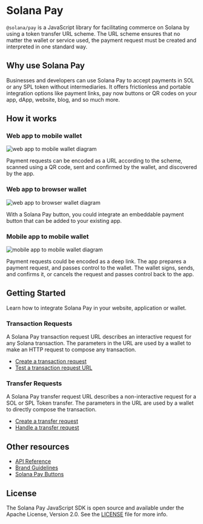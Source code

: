 # Solana Pay

`@solana/pay` is a JavaScript library for facilitating commerce on Solana by using a token transfer URL scheme. The URL scheme ensures that no matter the wallet or service used, the payment request must be created and interpreted in one standard way.

## Why use Solana Pay

Businesses and developers can use Solana Pay to accept payments in SOL or any SPL token without intermediaries. It offers frictionless and portable integration options like payment links, pay now buttons or QR codes on your app, dApp, website, blog, and so much more.

## How it works

### Web app to mobile wallet

![web app to mobile wallet diagram](./qr-code-flow.png)

Payment requests can be encoded as a URL according to the scheme, scanned using a QR code, sent and confirmed by the wallet, and discovered by the app.

### Web app to browser wallet

![web app to browser wallet diagram](./dapp-web-wallet-flow.png)

With a Solana Pay button, you could integrate an embeddable payment button that can be added to your existing app.

### Mobile app to mobile wallet

![mobile app to mobile wallet diagram](./mobile-app-mobile-wallet-flow.png)

Payment requests could be encoded as a deep link. The app prepares a payment request, and passes control to the wallet. The wallet signs, sends, and confirms it, or cancels the request and passes control back to the app.

## Getting Started

Learn how to integrate Solana Pay in your website, application or wallet.

### Transaction Requests

A Solana Pay transaction request URL describes an interactive request for any Solana transaction. The parameters in the URL are used by a wallet to make an HTTP request to compose any transaction.

- [Create a transaction request](https://docs.solanapay.com/core/transaction-request/merchant-integration)
- [Test a transaction request URL](https://glow.app/test/solana-pay)

### Transfer Requests

A Solana Pay transfer request URL describes a non-interactive request for a SOL or SPL Token transfer. The parameters in the URL are used by a wallet to directly compose the transaction.

- [Create a transfer request](https://docs.solanapay.com/core/transfer-request/merchant-integration)
- [Handle a transfer request](https://docs.solanapay.com/core/transfer-request/wallet-integration)

## Other resources

- [API Reference](https://docs.solanapay.com/api/core)
- [Brand Guidelines](https://solanapay.com/branding)
- [Solana Pay Buttons](https://www.figma.com/community/file/1070341985720702755)

## License

The Solana Pay JavaScript SDK is open source and available under the Apache License, Version 2.0. See the [LICENSE](./LICENSE) file for more info.
